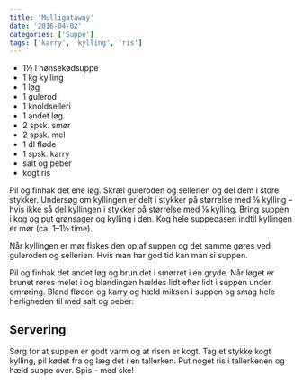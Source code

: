 ```yaml
---
title: 'Mulligatawny'
date: '2016-04-02'
categories: ['Suppe']
tags: ['karry', 'kylling', 'ris']
---
```


* 1½ l hønsekødsuppe
* 1 kg kylling
* 1 løg
* 1 gulerod
* 1 knoldselleri
* 1 andet løg
* 2 spsk. smør
* 2 spsk. mel
* 1 dl fløde
* 1 spsk. karry
* salt og peber
* kogt ris

Pil og finhak det ene løg. Skræl guleroden og sellerien og del dem i store stykker. Undersøg om kyllingen er delt i
stykker på størrelse med ⅛ kylling – hvis ikke så del kyllingen i stykker på størrelse med ⅛ kylling. Bring suppen i kog
og put grønsager og kylling i den. Kog hele suppedasen indtil kyllingen er mør (ca. 1–1½ time).

Når kyllingen er mør fiskes den op af suppen og det samme gøres ved guleroden og sellerien. Hvis man har god tid kan man
si suppen.

Pil og finhak det andet løg og brun det i smørret i en gryde. Når løget er brunet røres melet i og blandingen hældes
lidt efter lidt i suppen under omrøring. Bland fløden og karry og hæld miksen i suppen og smag hele herligheden til med
salt og peber.

## Servering

Sørg for at suppen er godt varm og at risen er kogt. Tag et stykke kogt kylling, pil kødet fra og læg det i en
tallerken. Put noget ris i tallerkenen og hæld suppe over. Spis – med ske!

